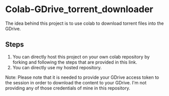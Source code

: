 # Colab-GDrive_torrent_downloader

The idea behind this project is to use colab to download torrent files into the GDrive.

## Steps

1. You can directly host this project on your own colab repository by forking and following the steps that are provided in this link.
2. You can directly use my hosted repository.

Note: Please note that it is needed to provide your GDrive access token to the session in order to download the content to your GDrive. I'm not providing any of those credentials of mine in this repository.
